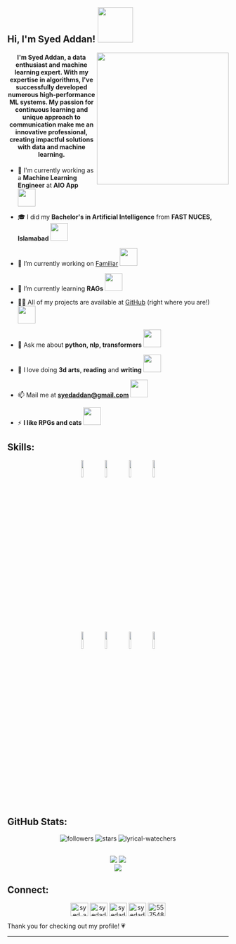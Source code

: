 <h2> Hi, I'm Syed Addan! <img src="https://media.giphy.com/media/TOIFYQrQvZbLzeRUiF/giphy.gif" width="80"></h2>
<img align='right' src="https://media.giphy.com/media/ZEUODEtQiUZWGg6IHR/giphy.gif" width="300">
<h4 align="center">I'm Syed Addan, a data enthusiast and machine learning expert. With my expertise in algorithms, I've successfully developed numerous high-performance ML systems. My passion for continuous learning and unique approach to communication make me an innovative professional, creating impactful solutions with data and machine learning.</h4>


- 💼 I'm currently working as a **Machine Learning Engineer** at **AIO App** <img src="https://media.giphy.com/media/DGQSuVt6gqSZ3SGiO1/giphy.gif" width="40">

- 🎓 I did my **Bachelor's in Artificial Intelligence** from **FAST NUCES, Islamabad** <img src="https://media3.giphy.com/media/HWK29ivizwEVAh5dz2/giphy.gif?cid=6c09b952zj170bbzbkqywwpg1wi6pv6ub9xsoa5iw64pjfuz&ep=v1_internal_gif_by_id&rid=giphy.gif&ct=s" width="40">

- 🔭 I’m currently working on [Familiar](https://github.com/SyedAddan/familiar) <img src="https://media.giphy.com/media/idXKBFevLVjU67jBLa/giphy.gif" width="40">

- 🌱 I’m currently learning **RAGs** <img src="https://media.giphy.com/media/CE7mCYe9kqwrpvlOj0/giphy.gif" width="40">

- 👨‍💻 All of my projects are available at [GitHub](https://github.com/SyedAddan) (right where you are!) <img src="https://media.giphy.com/media/j0HjChGV0J44KrrlGv/giphy.gif" width="40">

- 💬 Ask me about **python, nlp, transformers** <img src="https://media.giphy.com/media/gLFEUVlLAjabfwJEPX/giphy.gif" width="40">

- 👾 I love doing **3d arts**, **reading** and **writing** <img src="https://media1.giphy.com/media/LkjlH3rVETgsg/giphy.gif?cid=6c09b952ep5v6ood5xoiz97o1dpnbsl0cw8nh2fc7vq5855b&ep=v1_internal_gif_by_id&rid=giphy.gif&ct=g" width="40">

- 📫 Mail me at **syedaddan@gmail.com** <img src="https://media.giphy.com/media/uWEesgiJUlQVQAc1xe/giphy.gif" width="40">

- ⚡ **I like RPGs and cats** <img src="https://media.giphy.com/media/S5oIIeRIVZ1qHdheGM/giphy.gif" width="40">

<h2> Skills: </h2>
<div align="Center">
  <code><img width="10%" src="https://www.vectorlogo.zone/logos/python/python-icon.svg"></code>
  <code><img width="10%" src="https://www.vectorlogo.zone/logos/pytorch/pytorch-icon.svg"></code>
  <code><img width="10%" src="https://www.vectorlogo.zone/logos/tensorflow/tensorflow-icon.svg"></code>
  <code><img width="10%" src="https://www.vectorlogo.zone/logos/numpy/numpy-icon.svg"></code>
  <br />
  <code><img width="10%" src="https://www.vectorlogo.zone/logos/jupyter/jupyter-icon.svg"></code>
  <code><img width="10%" src="https://www.vectorlogo.zone/logos/visualstudio_code/visualstudio_code-icon.svg"></code>
  <code><img width="10%" src="https://www.vectorlogo.zone/logos/gnu_bash/gnu_bash-icon.svg"></code>
  <code><img width="10%" src="https://www.vectorlogo.zone/logos/canva/canva-icon.svg"></code>
</div>


<h2> GitHub Stats: </h2>
<p align="center">
  <img src="https://img.shields.io/github/followers/syedaddan?style=flat" alt="followers"/> 
  <img src="https://img.shields.io/github/stars/syedaddan?style=flat" alt="stars">
  <img src="https://img.shields.io/github/watchers/syedaddan/lyrical?style=flat" alt="lyrical-watechers">
</p>
<br>
<div align="center">
  <img src="https://github-readme-stats.vercel.app/api?username=syedaddan&show_icons=true"/>
  <img src="https://github-readme-stats.vercel.app/api/top-langs?username=syedaddan&layout=donut"/>
</div>
<div align="center">
  <img src="https://github-readme-streak-stats.herokuapp.com/?user=syedaddan"/>
</div>


<h2 align="left">Connect:</h2>
<p align="center">
<a href="https://twitter.com/syed_addan" target="blank"><img align="center" src="https://raw.githubusercontent.com/rahuldkjain/github-profile-readme-generator/master/src/images/icons/Social/twitter.svg" alt="syed_addan" height="30" width="40" /></a>
<a href="https://linkedin.com/in/syedaddan" target="blank"><img align="center" src="https://raw.githubusercontent.com/rahuldkjain/github-profile-readme-generator/master/src/images/icons/Social/linked-in-alt.svg" alt="syedaddan" height="30" width="40" /></a>
<a href="https://kaggle.com/syedaddan" target="blank"><img align="center" src="https://raw.githubusercontent.com/rahuldkjain/github-profile-readme-generator/master/src/images/icons/Social/kaggle.svg" alt="syedaddan" height="30" width="40" /></a>
<a href="https://instagram.com/syedaddan" target="blank"><img align="center" src="https://raw.githubusercontent.com/rahuldkjain/github-profile-readme-generator/master/src/images/icons/Social/instagram.svg" alt="syedaddan" height="30" width="40" /></a>
<a href="https://discord.gg/557548825154420737" target="blank"><img align="center" src="https://raw.githubusercontent.com/rahuldkjain/github-profile-readme-generator/master/src/images/icons/Social/discord.svg" alt="557548825154420737" height="30" width="40" /></a>
</p>

<p>Thank you for checking out my profile! 💗</p>

---
